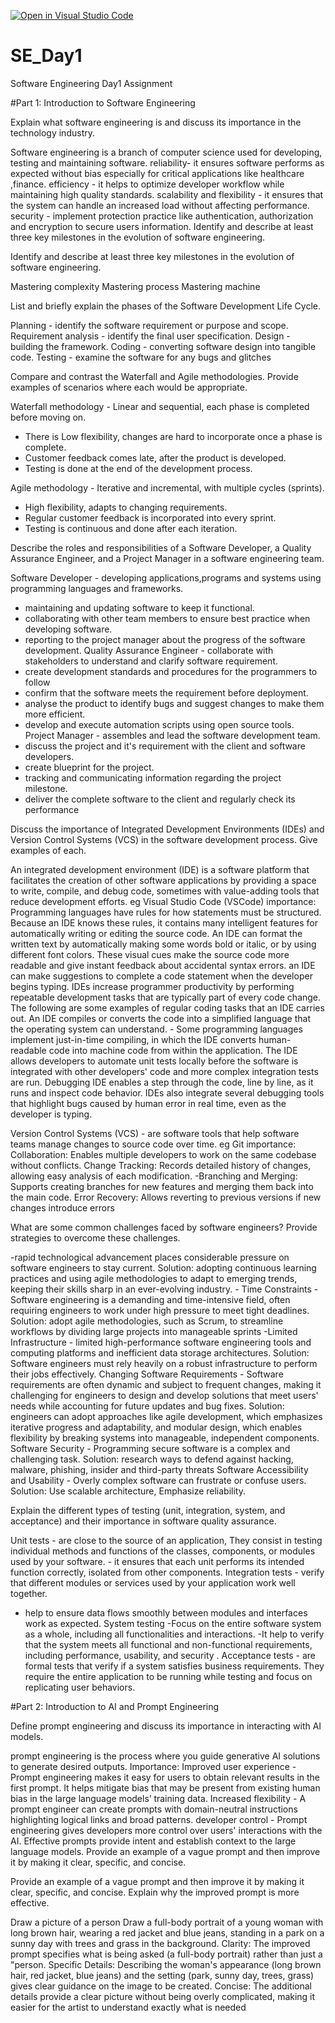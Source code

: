 [![Open in Visual Studio Code](https://classroom.github.com/assets/open-in-vscode-2e0aaae1b6195c2367325f4f02e2d04e9abb55f0b24a779b69b11b9e10269abc.svg)](https://classroom.github.com/online_ide?assignment_repo_id=18617301&assignment_repo_type=AssignmentRepo)

# SE_Day1

Software Engineering Day1 Assignment

#Part 1: Introduction to Software Engineering

Explain what software engineering is and discuss its importance in the technology industry.

Software engineering is a branch of computer science used for developing, testing and maintaining software.
reliability- it ensures software performs as expected without bias especially for critical applications like healthcare ,finance.
efficiency - it helps to optimize developer workflow while maintaining high quality standards.
scalability and flexibility - it ensures that the system can handle an increased load without affecting performance.
security - implement protection practice like authentication, authorization and encryption to secure users information. Identify and describe at least three key milestones in the evolution of software engineering.

Identify and describe at least three key milestones in the evolution of software engineering.

Mastering complexity
Mastering process
Mastering machine

List and briefly explain the phases of the Software Development Life Cycle.

Planning - identify the software requirement or purpose and scope.
Requirement analysis - identify the final user specification.
Design - building the framework.
Coding - converting software design into tangible code.
Testing - examine the software for any bugs and glitches

Compare and contrast the Waterfall and Agile methodologies. Provide examples of scenarios where each would be appropriate.

Waterfall methodology - Linear and sequential, each phase is completed before moving on.

- There is Low flexibility,
  changes are hard to incorporate once a phase is complete.
- Customer feedback comes late, after the product is developed.
- Testing is done at the end of the development process.

Agile methodology - Iterative and incremental, with multiple cycles (sprints).

- High flexibility, adapts to changing requirements.
- Regular customer feedback is incorporated into every sprint.
- Testing is continuous and done after each iteration.

Describe the roles and responsibilities of a Software Developer, a Quality Assurance Engineer, and a Project Manager in a software engineering team.

Software Developer - developing applications,programs and systems using programming languages and frameworks.

- maintaining and updating software to keep it functional.
- collaborating with other team members to ensure best practice when developing software.
- reporting to the project manager about the progress of the software development.
  Quality Assurance Engineer - collaborate with stakeholders to understand and clarify software requirement.
- create development standards and procedures for the programmers to follow
- confirm that the software meets the requirement before deployment.
- analyse the product to identify bugs and suggest changes to make them more efficient.
- develop and execute automation scripts using open source tools.
  Project Manager - assembles and lead the software development team.
- discuss the project and it's requirement with the client and software developers.
- create blueprint for the project.
- tracking and communicating information regarding the project milestone.
- deliver the complete software to the client and regularly check its performance

Discuss the importance of Integrated Development Environments (IDEs) and Version Control Systems (VCS) in the software development process. Give examples of each.

An integrated development environment (IDE) is a software platform that facilitates the creation of other software applications by providing a space to write, compile, and debug code, sometimes with value-adding tools that reduce development efforts. eg Visual Studio Code (VSCode)
importance:
Programming languages have rules for how statements must be structured. Because an IDE knows these rules, it contains many intelligent features for automatically writing or editing the source code.
An IDE can format the written text by automatically making some words bold or italic, or by using different font colors. These visual cues make the source code more readable and give instant feedback about accidental syntax errors.
an IDE can make suggestions to complete a code statement when the developer begins typing.
IDEs increase programmer productivity by performing repeatable development tasks that are typically part of every code change. The following are some examples of regular coding tasks that an IDE carries out.
An IDE compiles or converts the code into a simplified language that the operating system can understand. - Some programming languages implement just-in-time compiling, in which the IDE converts human-readable code into machine code from within the application.
The IDE allows developers to automate unit tests locally before the software is integrated with other developers' code and more complex integration tests are run.
Debugging IDE enables a step through the code, line by line, as it runs and inspect code behavior. IDEs also integrate several debugging tools that highlight bugs caused by human error in real time, even as the developer is typing.

Version Control Systems (VCS) - are software tools that help software teams manage changes to source code over time. eg Git
importance:
Collaboration: Enables multiple developers to work on the same codebase without conflicts.
Change Tracking: Records detailed history of changes, allowing easy analysis of each modification.
-Branching and Merging: Supports creating branches for new features and merging them back into the main code.
Error Recovery: Allows reverting to previous versions if new changes introduce errors

What are some common challenges faced by software engineers? Provide strategies to overcome these challenges.

-rapid technological advancement places considerable pressure on software engineers to stay current.
Solution: adopting continuous learning practices and using agile methodologies to adapt to emerging trends, keeping their skills sharp in an ever-evolving industry. -
Time Constraints - Software engineering is a demanding and time-intensive field, often requiring engineers to work under high pressure to meet tight deadlines.
Solution: adopt agile methodologies, such as Scrum, to streamline workflows by dividing large projects into manageable sprints
-Limited Infrastructure - limited high-performance software engineering tools and computing platforms and inefficient data storage architectures.
Solution: Software engineers must rely heavily on a robust infrastructure to perform their jobs effectively.
Changing Software Requirements - Software requirements are often dynamic and subject to frequent changes, making it challenging for engineers to design and develop solutions that meet users' needs while accounting for future updates and bug fixes.
Solution: engineers can adopt approaches like agile development, which emphasizes iterative progress and adaptability, and modular design, which enables flexibility by breaking systems into manageable, independent components.
Software Security - Programming secure software is a complex and challenging task.
Solution: research ways to defend against hacking, malware, phishing, insider and third-party threats
Software Accessibility and Usability - Overly complex software can frustrate or confuse users.
Solution: Use scalable architecture, Emphasize reliability.

Explain the different types of testing (unit, integration, system, and acceptance) and their importance in software quality assurance.

Unit tests - are close to the source of an application, They consist in testing individual methods and functions of the classes, components, or modules used by your software. - it ensures that each unit performs its intended function correctly, isolated from other components.
Integration tests - verify that different modules or services used by your application work well together.

- help to ensure data flows smoothly between modules and interfaces work as expected.
  System testing -Focus on the entire software system as a whole, including all functionalities and interactions.
  -It help to verify that the system meets all functional and non-functional requirements, including performance, usability, and security .
  Acceptance tests - are formal tests that verify if a system satisfies business requirements. They require the entire application to be running while testing and focus on replicating user behaviors.

#Part 2: Introduction to AI and Prompt Engineering

Define prompt engineering and discuss its importance in interacting with AI models.

prompt engineering is the process where you guide generative AI solutions to generate desired outputs.
Importance:
Improved user experience - Prompt engineering makes it easy for users to obtain relevant results in the first prompt. It helps mitigate bias that may be present from existing human bias in the large language models’ training data.
Increased flexibility - A prompt engineer can create prompts with domain-neutral instructions highlighting logical links and broad patterns.
developer control - Prompt engineering gives developers more control over users' interactions with the AI. Effective prompts provide intent and establish context to the large language models. Provide an example of a vague prompt and then improve it by making it clear, specific, and concise.

Provide an example of a vague prompt and then improve it by making it clear, specific, and concise. Explain why the improved prompt is more effective.

Draw a picture of a person
Draw a full-body portrait of a young woman with long brown hair, wearing a red jacket and blue jeans, standing in a park on a sunny day with trees and grass in the background.
Clarity: The improved prompt specifies what is being asked (a full-body portrait) rather than just a "person.
Specific Details: Describing the woman's appearance (long brown hair, red jacket, blue jeans) and the setting (park, sunny day, trees, grass) gives clear guidance on the image to be created.
Concise: The additional details provide a clear picture without being overly complicated, making it easier for the artist to understand exactly what is needed

